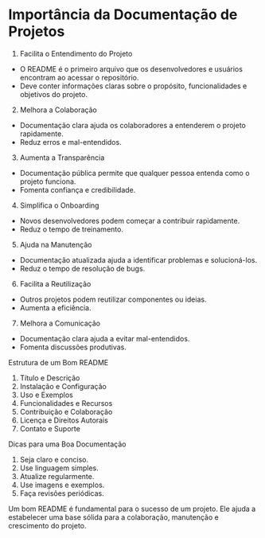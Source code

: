 # Importância da Documentação de Projetos

1. Facilita o Entendimento do Projeto

- O README é o primeiro arquivo que os desenvolvedores e usuários encontram ao acessar o repositório.
- Deve conter informações claras sobre o propósito, funcionalidades e objetivos do projeto.

2. Melhora a Colaboração

- Documentação clara ajuda os colaboradores a entenderem o projeto rapidamente.
- Reduz erros e mal-entendidos.

3. Aumenta a Transparência

- Documentação pública permite que qualquer pessoa entenda como o projeto funciona.
- Fomenta confiança e credibilidade.

4. Simplifica o Onboarding

- Novos desenvolvedores podem começar a contribuir rapidamente.
- Reduz o tempo de treinamento.

5. Ajuda na Manutenção

- Documentação atualizada ajuda a identificar problemas e solucioná-los.
- Reduz o tempo de resolução de bugs.

6. Facilita a Reutilização

- Outros projetos podem reutilizar componentes ou ideias.
- Aumenta a eficiência.

7. Melhora a Comunicação

- Documentação clara ajuda a evitar mal-entendidos.
- Fomenta discussões produtivas.

Estrutura de um Bom README

1. Título e Descrição
2. Instalação e Configuração
3. Uso e Exemplos
4. Funcionalidades e Recursos
5. Contribuição e Colaboração
6. Licença e Direitos Autorais
7. Contato e Suporte

Dicas para uma Boa Documentação

1. Seja claro e conciso.
2. Use linguagem simples.
3. Atualize regularmente.
4. Use imagens e exemplos.
5. Faça revisões periódicas.

Um bom README é fundamental para o sucesso de um projeto. Ele ajuda a estabelecer uma base sólida para a colaboração, manutenção e crescimento do projeto.
